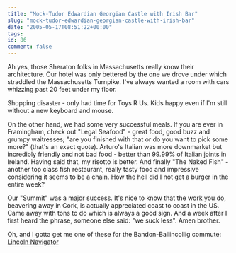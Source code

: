 ```yaml
---
title: "Mock-Tudor Edwardian Georgian Castle with Irish Bar"
slug: "mock-tudor-edwardian-georgian-castle-with-irish-bar"
date: "2005-05-17T08:51:22+00:00"
tags:
id: 86
comment: false
---
```


Ah yes, those Sheraton folks in Massachusetts really know their architecture. Our hotel was only bettered by the one we drove under which straddled the Massachusetts Turnpike. I've always wanted a room with cars whizzing past 20 feet under my floor.

Shopping disaster - only had time for Toys R Us. Kids happy even if I'm still without a new keyboard and mouse. 

On the other hand, we had some very successful meals. If you are ever in Framingham, check out "Legal Seafood" - great food, good buzz and grumpy waitresses; "are you finished with that or do you want to pick some more?" (that's an exact quote). Arturo's Italian was more downmarket but incredibly friendly and not bad food - better than 99.99% of Italian joints in Ireland. Having said that, my risotto is better. And finally "The Naked Fish" - another top class fish restaurant, really tasty food and impressive considering it seems to be a chain. How the hell did I not get a burger in the entire week?

Our "Summit" was a major success. It's nice to know that the work you do, beavering away in Cork, is actually appreciated coast to coast in the US. Came away with tons to do which is always a good sign. And a week after I first heard the phrase, someone else said: "we suck less". Amen brother.

Oh, and I gotta get me one of these for the Bandon-Ballincollig commute: [Lincoln Navigator](http://www.lincoln.com/vehicles/navigator/exterior/default.asp?flash=0&feature=v210)


